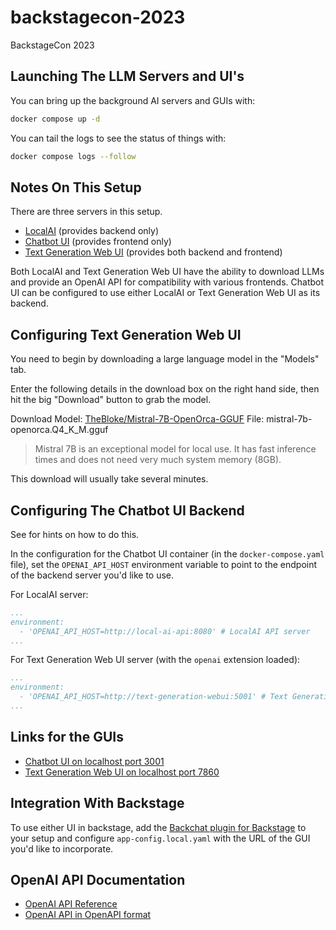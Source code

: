 # backstagecon-2023
BackstageCon 2023

## Launching The LLM Servers and UI's

You can bring up the background AI servers and GUIs with:

```bash
docker compose up -d
```

You can tail the logs to see the status of things with:

```bash
docker compose logs --follow
```

## Notes On This Setup

There are three servers in this setup. 

* [LocalAI](https://localai.io) (provides backend only)
* [Chatbot UI](https://github.com/mckaywrigley/chatbot-ui) (provides frontend only)
* [Text Generation Web UI](https://github.com/oobabooga/text-generation-webui) (provides both backend and frontend)

Both LocalAI and Text Generation Web UI have the ability to download LLMs and provide an OpenAI API for compatibility with various frontends. Chatbot UI can be configured to use either LocalAI or Text Generation Web UI as its backend.

## Configuring Text Generation Web UI

You need to begin by downloading a large language model in the "Models" tab.

Enter the following details in the download box on the right hand side, then hit the big "Download" button to grab the model.

Download Model: [TheBloke/Mistral-7B-OpenOrca-GGUF](https://huggingface.co/TheBloke/Mistral-7B-OpenOrca-GGUF)
File: mistral-7b-openorca.Q4_K_M.gguf

> Mistral 7B is an exceptional model for local use. It has fast inference times and does not need very much system memory (8GB).

This download will usually take several minutes.

## Configuring The Chatbot UI Backend

See  for hints on how to do this.

In the configuration for the Chatbot UI container (in the `docker-compose.yaml` file), set the `OPENAI_API_HOST` environment variable to point to the endpoint of the backend server you'd like to use.

For LocalAI server:

```yaml
...
environment:
  - 'OPENAI_API_HOST=http://local-ai-api:8080' # LocalAI API server
...
```

For Text Generation Web UI server (with the `openai` extension loaded):

```yaml
...
environment:
  - 'OPENAI_API_HOST=http://text-generation-webui:5001' # Text Generation UI OpenAI API server
...
```

## Links for the GUIs

* [Chatbot UI on localhost port 3001](http://localhost:3001)
* [Text Generation Web UI on localhost port 7860](http://localhost:7860)

## Integration With Backstage

To use either UI in backstage, add the [Backchat plugin for Backstage](https://github.com/benwilcock/backstage-plugin-backchat) to your setup and configure `app-config.local.yaml` with the URL of the GUI you'd like to incorporate.

## OpenAI API Documentation

* [OpenAI API Reference](https://platform.openai.com/docs/api-reference)
* [OpenAI API in OpenAPI format](https://github.com/openai/openai-openapi/blob/master/openapi.yaml)
